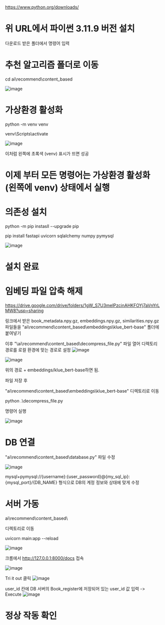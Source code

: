 https://www.python.org/downloads/ 
# 위 URL에서 파이썬 3.11.9 버전 설치


다운로드 받은 폴더에서 명령어 입력

# 추천 알고리즘 폴더로 이동
cd ai\recommend\content_based

![image](https://github.com/user-attachments/assets/5e512c29-8f83-4d8f-9167-84d63d97c38a)


# 가상환경 활성화
python -m venv venv


venv\Scripts\activate

![image](https://github.com/user-attachments/assets/17c5a270-76f2-4efd-bb7d-8e6d5b550249)


이처럼 왼쪽에 초록색 (venv) 표시가 뜨면 성공

# 이제 부터 모든 명령어는 가상환경 활성화 (왼쪽에 venv) 상태에서 실행
# 의존성 설치
python -m pip instasll --upgrade pip


pip install fastapi uvicorn sqlalchemy numpy pymysql

![image](https://github.com/user-attachments/assets/da796475-3c2c-4040-aad8-92c8b7653315)


# 설치 완료

# 임베딩 파일 압축 해제
https://drive.google.com/drive/folders/1gW_S7U3melPzcinAHKFOYj7aVnYrLMW8?usp=sharing

링크에서 받은 book_metadata.npy.gz, embeddings.npy.gz, similarities.npy.gz
파일들을 "ai\recommend\content_based\embeddings\klue_bert-base\"
폴더에 붙여넣기

이후 "\ai\recommend\content_based\decompress_file.py" 파일 열어 디렉토리 경로를 로컬 환경에 맞는 경로로 설정 
![image](https://github.com/user-attachments/assets/28907d6f-730e-4988-aa71-b36fa034adf7)

![image](https://github.com/user-attachments/assets/b5914a26-a242-45b6-a670-bd1e52eef5dc)


위의 경로 + embeddings/klue_bert-base하면 됨.

파일 저장 후

"ai\recommend\content_based\embeddings\klue_bert-base" 디렉토리로 이동

python .\decompress_file.py

명령어 실행


![image](https://github.com/user-attachments/assets/31021545-c6d7-4414-9fd9-bf9bf8b3f676)

# DB 연결
"ai\recommend\content_based\database.py" 파일 수정

![image](https://github.com/user-attachments/assets/43f9fc92-ee41-44ab-8e97-df55c972c507)


mysql+pymysql://{username}:{user_password}@{my_sql_ip}:{mysql_port}/{DB_NAME}
형식으로 DB의 계정 정보와 상태에 맞게 수정

# 서버 가동

ai\recommend\content_based\ 


디렉토리로 이동


uvicorn main:app --reload

![image](https://github.com/user-attachments/assets/5c9edf8a-7b92-430b-a8cb-924a078e7955)

크롬에서 
http://127.0.0.1:8000/docs
접속

![image](https://github.com/user-attachments/assets/be6b4826-c449-4ffd-825f-62d3b9e371d0)

Tri it out 클릭
![image](https://github.com/user-attachments/assets/474137bd-36c5-49d0-95fa-7a6db2c9bc0e)

user_id 칸에 DB 서버의 Book_register에 저장되어 있는 user_id 값 입력 -> Execute
![image](https://github.com/user-attachments/assets/454a0ff2-5086-4345-adf3-c8ec1157ea37)
# 정상 작동 확인
